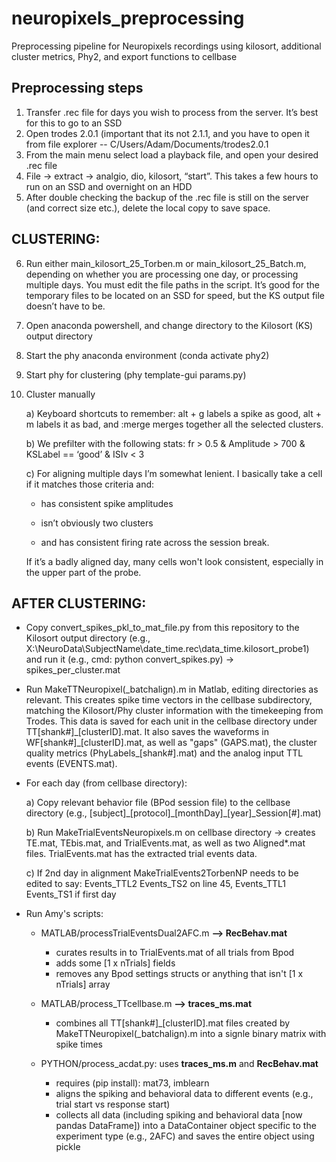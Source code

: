 # neuropixels_preprocessing
Preprocessing pipeline for Neuropixels recordings using kilosort, additional cluster metrics, Phy2, and export functions to cellbase

## Preprocessing steps

1) Transfer .rec file for days you wish to process from the server. It’s best for this to go to an SSD
2) Open trodes 2.0.1 (important that its not 2.1.1, and you have to open it from file explorer -- C/Users/Adam/Documents/trodes2.0.1
3) From the main menu select load a playback file, and open your desired .rec file
4) File -> extract -> analgio, dio, kilosort, “start”. This takes a few hours to run on an SSD and overnight on an HDD
5) After double checking the backup of the .rec file is still on the server (and correct size etc.), delete the local copy to save space. 

## CLUSTERING:

6) Run either main\_kilosort\_25\_Torben.m or main\_kilosort\_25\_Batch.m, depending on whether you are processing one day, or processing multiple days. You must edit the file paths in the script. It’s good for the temporary files to be located on an SSD for speed, but the KS output file doesn’t have to be. 

7) Open anaconda powershell, and change directory to the Kilosort (KS) output directory

8) Start the phy anaconda environment (conda activate phy2)

9) Start phy for clustering (phy template-gui params.py)

10) Cluster manually

	a) Keyboard shortcuts to remember: alt + g labels a spike as good, alt + m labels it as bad, and :merge merges together all the selected clusters. 
	
	b) We prefilter with the following stats: fr > 0.5 & Amplitude > 700 & KSLabel == ‘good’ & ISIv < 3
	
	c) For aligning multiple days I’m somewhat lenient. I basically take a cell if it matches those criteria and:
	
	- has consistent spike amplitudes
	
	- isn’t obviously two clusters
	
	- and has consistent firing rate across the session break. 
	
	If it’s a badly aligned day, many cells won't look consistent, especially in the upper part of the probe. 


## AFTER CLUSTERING:

- Copy convert_spikes_pkl_to_mat_file.py from this repository to the Kilosort output directory (e.g., X:\NeuroData\SubjectName\date_time.rec\data_time.kilosort_probe1\)
and run it (e.g., cmd: python convert_spikes.py) -> spikes_per_cluster.mat

- Run MakeTTNeuropixel(\_batchalign).m in Matlab, editing directories as relevant.  This creates spike time vectors in the cellbase subdirectory, matching the Kilosort/Phy cluster information with the timekeeping from Trodes.  This data is saved for each unit in the cellbase directory under TT[shank#]\_[clusterID].mat.  It also saves the waveforms in WF[shank#]\_[clusterID].mat, as well as "gaps" (GAPS.mat), the cluster quality metrics (PhyLabels\_[shank#].mat) and the analog input TTL events (EVENTS.mat).

- For each day (from cellbase directory):
	
	a) Copy relevant behavior file (BPod session file) to the cellbase directory (e.g., [subject]\_[protocol]\_[monthDay]\_[year]\_Session[#].mat)
 	
	b) Run MakeTrialEventsNeuropixels.m on cellbase directory -> creates TE.mat, TEbis.mat, and TrialEvents.mat, as well as two Aligned*.mat files.  TrialEvents.mat has the extracted trial events data.
	
	c) If 2nd day in alignment MakeTrialEvents2TorbenNP needs to be edited to say: Events\_TTL2 Events\_TS2 on line 45, Events\_TTL1 Events\_TS1 if first day
	
- Run Amy's scripts:
	- MATLAB/processTrialEventsDual2AFC.m **--> RecBehav.mat**
	    - curates results in to TrialEvents.mat of all trials from Bpod
	    - adds some [1 x nTrials] fields 
	    - removes any Bpod settings structs or anything that isn't [1 x nTrials] array
	
	- MATLAB/process\_TTcellbase.m **--> traces\_ms.mat**
	
	    - combines all TT[shank#]\_[clusterID].mat files created by MakeTTNeuropixel(\_batchalign).m into a signle binary matrix with spike times
	
	- PYTHON/process\_acdat.py: uses **traces\_ms.m** and **RecBehav.mat**
	
	    - requires (pip install): mat73, imblearn
	    - aligns the spiking and behavioral data to different events (e.g., trial start vs response start)
	    - collects all data (including spiking and behavioral data [now pandas DataFrame]) into a DataContainer object specific to the experiment type (e.g., 2AFC) and saves the entire object using pickle
